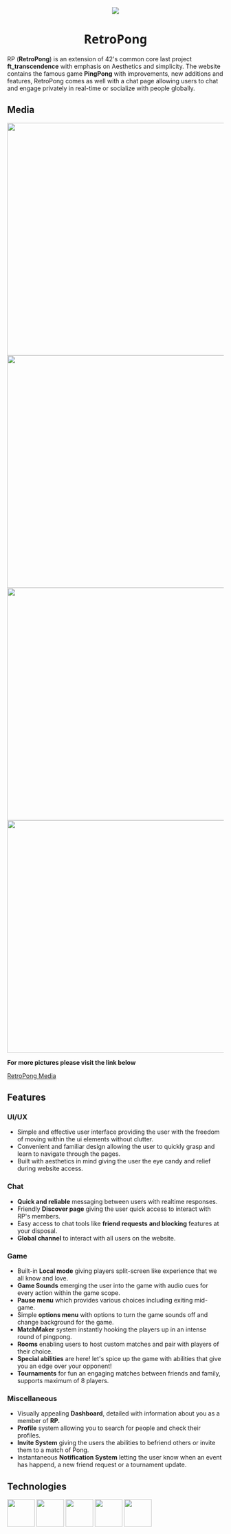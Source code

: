 <div align="center">
	<img src="https://i.imgur.com/zF1bHpT.png">
</div>

<h1 style="text-align: center; font-family: system-ui;">RetroPong</h1>

RP (**RetroPong**) is an extension of 42's common core last project **ft_transcendence** with emphasis on Aesthetics and simplicity. The website contains the famous game **PingPong** with improvements, new additions and features, RetroPong comes as well with a chat page allowing users to chat and engage privately in real-time or socialize with people globally.

## Media

<img src="https://i.imgur.com/dTcPIMk.jpeg" width="960" height="540">

<img src="https://i.imgur.com/Qao4KGK.jpeg" width="960" height="540">

<img src="https://i.imgur.com/z7hNz7Y.jpeg" width="960" height="540">

<img src="https://i.imgur.com/8jS3TVM.jpeg" width="960" height="540">

**For more pictures please visit the link below**

[RetroPong Media](https://imgur.com/a/Oy1z8Oq "Screenshots")

## Features

### UI/UX

- Simple and effective user interface providing the user with the freedom of moving within the ui elements without clutter.
- Convenient and familiar design allowing the user to quickly grasp and learn to navigate through the pages.
- Built with aesthetics in mind giving the user the eye candy and relief during website access.

### Chat

- **Quick and reliable** messaging between users with realtime responses.
- Friendly **Discover page** giving the user quick access to interact with RP's members.
- Easy access to chat tools like **friend requests** **and blocking** features at your disposal.
- **Global channel** to interact with all users on the website.

### Game

- Built-in **Local mode** giving players split-screen like experience that we all know and love.
- **Game Sounds** emerging the user into the game with audio cues for every action within the game scope.
- **Pause menu** which provides various choices including exiting mid-game.
- Simple **options menu** with options to turn the game sounds off and change background for the game.
- **MatchMaker** system instantly hooking the players up in an intense round of pingpong.
- **Rooms** enabling users to host custom matches and pair with players of their choice.
- **Special abilities** are here! let's spice up the game with abilities that give you an edge over your opponent!
- **Tournaments** for fun an engaging matches between friends and family, supports maximum of 8 players.

### Miscellaneous

- Visually appealing **Dashboard**, detailed with information about you as a member of **RP.**
- **Profile** system allowing you to search for people and check their profiles.
- **Invite System** giving the users the abilities to befriend others or invite them to a match of Pong.
- Instantaneous **Notification System** letting the user know when an event has happend, a new friend request or a tournament update.

## Technologies

<div style="align: center;">
	<img src="https://i.imgur.com/hwpRHRK.png" width="64" height="64">
	<img src="https://i.imgur.com/AVYi73N.png" width="64" height="64">
	<img src="https://i.imgur.com/vnkuKYI.png" width="64" height="64">
	<img src="https://i.imgur.com/zJ6HpCr.png" width="64" height="64">
	<img src="https://i.imgur.com/IfeMTPT.png" width="64" height="64">
</div>
